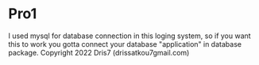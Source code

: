 # Pro1
I used mysql for database connection in this loging system, so if you want this to work you gotta connect your database "application" in database package.
Copyright 2022 Dris7 (drissatkou7gmail.com)
